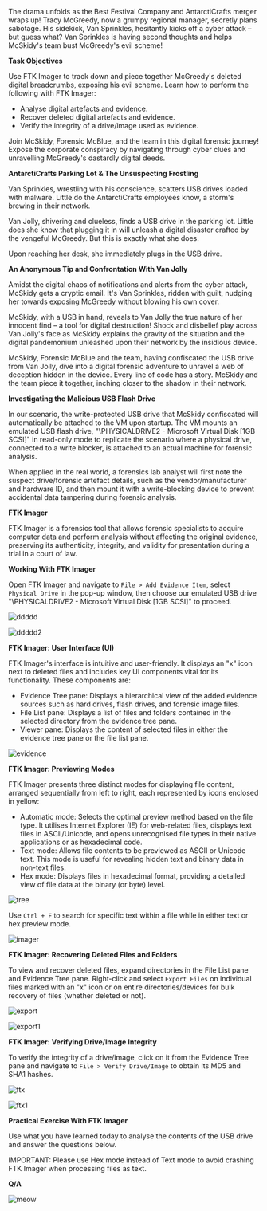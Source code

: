 The drama unfolds as the Best Festival Company and AntarctiCrafts merger wraps up! Tracy McGreedy, 
now a grumpy regional manager, secretly plans sabotage. His sidekick, Van Sprinkles, hesitantly kicks off a cyber attack – but guess what? Van Sprinkles is having second thoughts and helps McSkidy's team bust McGreedy's evil scheme!

**Task Objectives**

Use FTK Imager to track down and piece together McGreedy's deleted digital breadcrumbs, exposing his evil scheme. Learn how to perform the following with FTK Imager:

- Analyse digital artefacts and evidence.
- Recover deleted digital artefacts and evidence.
- Verify the integrity of a drive/image used as evidence.

Join McSkidy, Forensic McBlue, and the team in this digital forensic journey! Expose the corporate conspiracy by navigating through cyber clues and unravelling McGreedy's dastardly digital deeds.

**AntarctiCrafts Parking Lot & The Unsuspecting Frostling**

Van Sprinkles, wrestling with his conscience, scatters USB drives loaded with malware. Little do the AntarctiCrafts employees know, a storm's brewing in their network.

Van Jolly, shivering and clueless, finds a USB drive in the parking lot. Little does she know that plugging it in will unleash a digital disaster crafted by the vengeful McGreedy. But this is exactly what she does.

Upon reaching her desk, she immediately plugs in the USB drive.

**An Anonymous Tip and Confrontation With Van Jolly**

Amidst the digital chaos of notifications and alerts from the cyber attack, McSkidy gets a cryptic email. It's Van Sprinkles, ridden with guilt, nudging her towards exposing McGreedy without blowing his own cover.

McSkidy, with a USB in hand, reveals to Van Jolly the true nature of her innocent find – a tool for digital destruction! Shock and disbelief play across Van Jolly's face as McSkidy explains the gravity of the situation and the digital pandemonium unleashed upon their network by the insidious device.

McSkidy, Forensic McBlue and the team, having confiscated the USB drive from Van Jolly, dive into a digital forensic adventure to unravel a web of deception hidden in the device. Every line of code has a story. McSkidy and the team piece it together, inching closer to the shadow in their network.

**Investigating the Malicious USB Flash Drive**

In our scenario, the write-protected USB drive that McSkidy confiscated will automatically be attached to the VM upon startup. The VM mounts an emulated USB flash drive, "\\PHYSICALDRIVE2 - Microsoft Virtual Disk [1GB SCSI]" in read-only mode to replicate the scenario where a physical drive, connected to a write blocker, is attached to an actual machine for forensic analysis.

When applied in the real world, a forensics lab analyst will first note the suspect drive/forensic artefact details, such as the vendor/manufacturer and hardware ID, and then mount it with a write-blocking device to prevent accidental data tampering during forensic analysis.

**FTK Imager**

FTK Imager is a forensics tool that allows forensic specialists to acquire computer data and perform analysis without affecting the original evidence, preserving its authenticity, integrity, and validity for presentation during a trial in a court of law.

**Working With FTK Imager**

Open FTK Imager and navigate to ```File > Add Evidence Item```, select ```Physical Drive``` in the pop-up window, then choose our emulated USB drive "\\PHYSICALDRIVE2 - Microsoft Virtual Disk [1GB SCSI]" to proceed.

![ddddd](https://github.com/schoto/Advent-of-Cyber-2023/assets/69323411/7ddfebd6-47e7-4ab3-b7be-774317a37f38)

![ddddd2](https://github.com/schoto/Advent-of-Cyber-2023/assets/69323411/28d4d39c-92b5-4bb2-953f-8bf96b18714b)

**FTK Imager: User Interface (UI)**


FTK Imager's interface is intuitive and user-friendly. It displays an "x" icon next to deleted files and includes key UI components vital for its functionality. These components are:

- Evidence Tree pane: Displays a hierarchical view of the added evidence sources such as hard drives, flash drives, and forensic image files.
- File List pane: Displays a list of files and folders contained in the selected directory from the evidence tree pane.
- Viewer pane: Displays the content of selected files in either the evidence tree pane or the file list pane.

![evidence](https://github.com/schoto/Advent-of-Cyber-2023/assets/69323411/82637b4c-f273-4b4f-b493-c5e4e00f02eb)

**FTK Imager: Previewing Modes**

FTK Imager presents three distinct modes for displaying file content, arranged sequentially from left to right, each represented by icons enclosed in yellow:

- Automatic mode: Selects the optimal preview method based on the file type. It utilises Internet Explorer (IE) for web-related files, displays text files in ASCII/Unicode, and opens unrecognised file types in their native applications or as hexadecimal code.
- Text mode: Allows file contents to be previewed as ASCII or Unicode text. This mode is useful for revealing hidden text and binary data in non-text files.
- Hex mode: Displays files in hexadecimal format, providing a detailed view of file data at the binary (or byte) level.

![tree](https://github.com/schoto/Advent-of-Cyber-2023/assets/69323411/90885749-5454-4393-ac80-04e30cb90482)

Use ```Ctrl + F``` to search for specific text within a file while in either text or hex preview mode.

![imager](https://github.com/schoto/Advent-of-Cyber-2023/assets/69323411/2af5a237-b1e2-4fe4-8056-fdac92cdd3f9)

**FTK Imager: Recovering Deleted Files and Folders**

To view and recover deleted files, expand directories in the File List pane and Evidence Tree pane. Right-click and select ```Export Files``` on individual files marked with an "x" icon or on entire directories/devices for bulk recovery of files (whether deleted or not).

![export](https://github.com/schoto/Advent-of-Cyber-2023/assets/69323411/f9b6f222-10fc-4485-99c0-bf2cd5f76598)

![export1](https://github.com/schoto/Advent-of-Cyber-2023/assets/69323411/77d3d536-71d8-449d-980a-0d286b50da57)

**FTK Imager: Verifying Drive/Image Integrity**

To verify the integrity of a drive/image, click on it from the Evidence Tree pane and navigate to ```File > Verify Drive/Image``` to obtain its MD5 and SHA1 hashes.

![ftx](https://github.com/schoto/Advent-of-Cyber-2023/assets/69323411/ed8d6ef1-8d38-4671-b707-071f6967faa7)

![ftx1](https://github.com/schoto/Advent-of-Cyber-2023/assets/69323411/9ee9df15-bc30-4e39-a67c-89f5aa684b50)

**Practical Exercise With FTK Imager**

Use what you have learned today to analyse the contents of the USB drive and answer the questions below.

IMPORTANT: Please use Hex mode instead of Text mode to avoid crashing FTK Imager when processing files as text.

**Q/A**

![meow](https://github.com/schoto/Advent-of-Cyber-2023/assets/69323411/3a76b8cc-068d-4eb9-868c-da3496382156)
